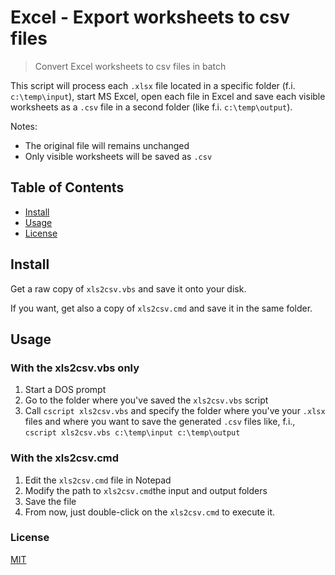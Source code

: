 # Excel - Export worksheets to csv files

> Convert Excel worksheets to csv files in batch

This script will process each `.xlsx` file located in a specific folder (f.i. `c:\temp\input`), start MS Excel, open each file in Excel and save each visible worksheets as a `.csv` file in a second folder (like f.i. `c:\temp\output`).

Notes:

- The original file will remains unchanged
- Only visible worksheets will be saved as `.csv`

## Table of Contents

- [Install](#install)
- [Usage](#usage)
- [License](#license)

## Install

Get a raw copy of `xls2csv.vbs` and save it onto your disk.

If you want, get also a copy of `xls2csv.cmd` and save it in the same folder.

## Usage

### With the xls2csv.vbs only

1. Start a DOS prompt
2. Go to the folder where you've saved the `xls2csv.vbs` script
3. Call `cscript xls2csv.vbs` and specify the folder where you've your `.xlsx` files and where you want to save the generated `.csv` files like, f.i., `cscript xls2csv.vbs c:\temp\input c:\temp\output`

### With the xls2csv.cmd

1. Edit the `xls2csv.cmd` file in Notepad
2. Modify the path to `xls2csv.cmd`the input and output folders
3. Save the file
4. From now, just double-click on the `xls2csv.cmd` to execute it.

### License

[MIT](LICENSE)
